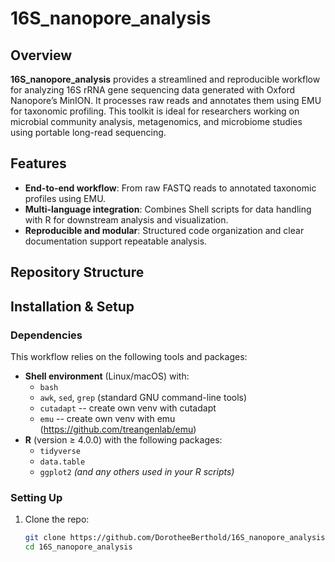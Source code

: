 # 16S_nanopore_analysis

## Overview

**16S_nanopore_analysis** provides a streamlined and reproducible workflow for analyzing 16S rRNA gene sequencing data generated with Oxford Nanopore’s MinION. It processes raw reads and annotates them using EMU for taxonomic profiling. This toolkit is ideal for researchers working on microbial community analysis, metagenomics, and microbiome studies using portable long-read sequencing.

## Features

- **End-to-end workflow**: From raw FASTQ reads to annotated taxonomic profiles using EMU.
- **Multi-language integration**: Combines Shell scripts for data handling with R for downstream analysis and visualization.
- **Reproducible and modular**: Structured code organization and clear documentation support repeatable analysis.

## Repository Structure

## Installation & Setup

### Dependencies

This workflow relies on the following tools and packages:

- **Shell environment** (Linux/macOS) with:
  - `bash`
  - `awk`, `sed`, `grep` (standard GNU command-line tools)
  - `cutadapt` -- create own venv with cutadapt
  -  `emu` -- create own venv with emu (https://github.com/treangenlab/emu)
- **R** (version ≥ 4.0.0) with the following packages:
  - `tidyverse`
  - `data.table`
  - `ggplot2` *(and any others used in your R scripts)*

### Setting Up

1. Clone the repo:

   ```bash
   git clone https://github.com/DorotheeBerthold/16S_nanopore_analysis.git
   cd 16S_nanopore_analysis
